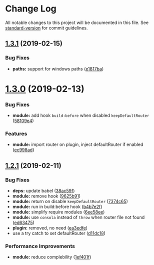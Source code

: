 # Change Log

All notable changes to this project will be documented in this file. See [standard-version](https://github.com/conventional-changelog/standard-version) for commit guidelines.

<a name="1.3.1"></a>
## [1.3.1](https://github.com/nuxt-community/router-module/compare/v1.3.0...v1.3.1) (2019-02-15)


### Bug Fixes

* **paths:** support for windows paths ([e1817ba](https://github.com/nuxt-community/router-module/commit/e1817ba))



<a name="1.3.0"></a>
# [1.3.0](https://github.com/nuxt-community/router-module/compare/v1.2.1...v1.3.0) (2019-02-13)


### Bug Fixes

* **module:** add hook `build:before` when disabled `keepDefaultRouter` ([58109e4](https://github.com/nuxt-community/router-module/commit/58109e4))


### Features

* **module:** import router on plugin, inject defaultRouter if enabled ([ec998ad](https://github.com/nuxt-community/router-module/commit/ec998ad))



<a name="1.2.1"></a>
## [1.2.1](https://github.com/nuxt-community/router-module/compare/v1.1.0...v1.2.1) (2019-02-11)


### Bug Fixes

* **deps:** update babel ([38ac59f](https://github.com/nuxt-community/router-module/commit/38ac59f))
* **module:** remove hook ([9625b91](https://github.com/nuxt-community/router-module/commit/9625b91))
* **module:** return on disable `keepDefaultRouter` ([7374c65](https://github.com/nuxt-community/router-module/commit/7374c65))
* **module:** run in build:before hook ([b4b7e2f](https://github.com/nuxt-community/router-module/commit/b4b7e2f))
* **module:** simplify require modules ([6ee58ee](https://github.com/nuxt-community/router-module/commit/6ee58ee))
* **module:** use `consola` instead of `throw` when router file not found ([ed63475](https://github.com/nuxt-community/router-module/commit/ed63475))
* **plugin:** removed, no need ([ea3edfe](https://github.com/nuxt-community/router-module/commit/ea3edfe))
* use a try catch to set defaultRouter ([d11dc18](https://github.com/nuxt-community/router-module/commit/d11dc18))


### Performance Improvements

* **module:** reduce complebility ([1ef401f](https://github.com/nuxt-community/router-module/commit/1ef401f))

